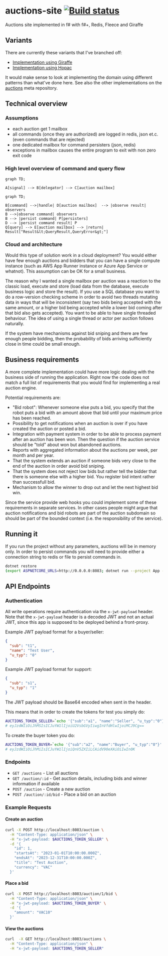 # auctions-site [![Build status](https://ci.appveyor.com/api/projects/status/wwefc0io4oh2wnrf/branch/master?svg=true)](https://ci.appveyor.com/project/wallymathieu/auctions-site/branch/master)

Auctions site implemented in f# with f#+, Redis, Fleece and Giraffe

## Variants

There are currently these variants that I've branched off:

- [Implementation using Giraffe](https://github.com/wallymathieu/auctions-api-fsharp/tree/giraffe)
- [Implementation using Hopac](https://github.com/wallymathieu/auctions-api-fsharp/tree/hopac)

It would make sense to look at implementing the domain using different patterns than what've done here. See also the other implementations on the [auctions](https://github.com/wallymathieu/auctions) meta repository.

## Technical overview

### Assumptions

- each auction get 1 mailbox
- all commands (once they are authorized) are logged in redis, json et.c. (even commands that are rejected)
- one dedicated mailbox for command persisters (json, redis)
- exceptions in mailbox causes the entire program to exit with non zero exit code

### High level overview of command and query flow

```mermaid
graph TD;

A[signal] --> B[delegator] --> C[auction mailbox]
```

```mermaid
graph TD;

B[command] -->|handle| D[auction mailbox]  --> |observe result| observers
B -->|observe command| observers
B --> |persist command| P[persisters]
D --> |persist command result| P
Q[query] --> E[auction mailbox] --> |return| Result["Result&lt;QueryResult,QueryError&gt;"]
```

### Cloud and architecture

Would this type of solution work in a cloud deployment? You would either have few enough auctions and bidders that you can have a single compute instance (such as AWS App Runner instance or Azure App Service or whatnot). This assumption can be OK for a small business.

The reason why I wanted a single mailbox per auction was a reaction to the classic load, execute and store (load data from the database, execute business logic and store the result). If you use a SQL database you want to do a row-version checking scheme in order to avoid two threads mutating data in ways that will be inconsistent (say two bids being accepted with the same amount, or a higher bid being accepted while a lower bid coming after that bid also gets accepted). You want to be able to have single threaded behaviour. The idea of using a single thread or actor per auction follows naturally.

If the system have mechanisms against bid sniping and there are few enough people bidding, then the probability of bids arriving sufficiently close in time could be small enough.

## Business requirements

A more complete implementation could have more logic dealing with the business side of running the application. Right now the code does not match a full list of requirements that you would find for implementing a real auction engine.

Potential requirements are:

- "Bid robot": Whenever someone else puts a bid, you specify that the robot puts a bid with an amount above that bid until your maximum price has been reached.
- Possibility to get notifications when an auction is over if you have created the auction or posted a bid.
- Integration with payment system in order to be able to process payment after an auction has been won. Then the question if the auction service should be "told" about won but abandoned auctions.
- Reports with aggregated information about the auctions per week, per month and per year.
- That the system extends an auction if someone bids very close to the end of the auction in order avoid bid sniping.
- That the system does not reject low bids but rather tell the bidder that there is someone else with a higher bid. You register bid intent rather than successfull bid.
- Mechanism to allow the winner to drop out and let the next highest bid win.

Since the service provide web hooks you could implement some of these requirements in separate services. In other cases people might argue that auction notifications and bid robots are part of the auction subdomain so should be part of the bounded context (i.e. the responsibility of the service).

## Running it

If you run the project without any parameters, auctions will be in memory only. In order to persist commands you will need to provide either a
connection string to redis or file to persist commands in.

```bash
dotnet restore
(export ASPNETCORE_URLS=http://0.0.0.0:8083; dotnet run --project App --redis CONN --json FILE --web-hook URI)
```


## API Endpoints

### Authentication

All write operations require authentication via the `x-jwt-payload` header. Note that the `x-jwt-payload` header is a decoded JWT and not an actual JWT, since this app is supposed to be deployed behind a front-proxy.

Example JWT payload format for a buyer/seller:
```json
{
  "sub": "t1",
  "name": "Test User",
  "u_typ": "0"
}
```

Example JWT payload format for support:
```json
{
  "sub": "s1",
  "u_typ": "1"
}
```

The JWT payload should be Base64 encoded when sent in the header.

This means that in order to create the tokens for test you simply do:

```bash
AUCTIONS_TOKEN_SELLER=`echo '{"sub":"a1", "name":"Seller", "u_typ":"0"}' | base64`
# eyJzdWIiOiJhMSIsICJuYW1lIjoiU2VsbGVyIiwgInVfdHlwIjoiMCJ9Cg==
```

To create the buyer token you do:

```bash
AUCTIONS_TOKEN_BUYER=`echo '{"sub":"a2", "name":"Buyer", "u_typ":"0"}' | base64`
# eyJzdWIiOiJhMiIsICJuYW1lIjoiQnV5ZXIiLCAidV90eXAiOiIwIn0K
```

### Endpoints

- `GET /auctions` - List all auctions
- `GET /auction/:id` - Get auction details, including bids and winner information if available
- `POST /auction` - Create a new auction
- `POST /auction/:id/bid` - Place a bid on an auction

### Example Requests

#### Create an auction

```bash
curl -X POST http://localhost:8083/auction \
  -H "Content-Type: application/json" \
  -H "x-jwt-payload: $AUCTIONS_TOKEN_SELLER" \
  -d '{
    "id": 1,
    "startsAt": "2023-01-01T10:00:00.000Z",
    "endsAt": "2023-12-31T10:00:00.000Z",
    "title": "Test Auction",
    "currency": "VAC"
  }'
```

#### Place a bid

```bash
curl -X POST http://localhost:8083/auction/1/bid \
  -H "Content-Type: application/json" \
  -H "x-jwt-payload: $AUCTIONS_TOKEN_BUYER" \
  -d '{
    "amount": "VAC10"
  }'
```

#### View the auctions

```bash
curl  -X GET http://localhost:8083/auctions \
  -H "Content-Type: application/json" \
  -H "x-jwt-payload: $AUCTIONS_TOKEN_SELLER"
```
